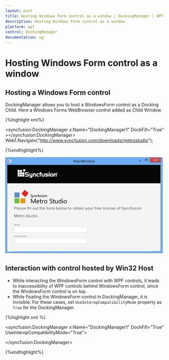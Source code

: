 ```yaml
---
layout: post
title: Hosting Windows Form control as a window | DockingManager | WPF | Syncfusion
description: Hosting Windows Form control as a window
platform: wpf
control: DockingManager
documentation: ug
---
```

# Hosting Windows Form control as a window

## Hosting a Windows Form control

DockingManager allows you to host a WindowsForm control as a Docking Child. Here a Windows Forms WebBrowser control added as Child Window

{%highlight xml%}

<syncfusion:DockingManager x:Name="DockingManager1" DockFill="True"   ><WebBrowser Name="Web1"></syncfusion:DockingManager> Web1.Navigate("http://www.syncfusion.com/downloads/metrostudio");

{%endhighlight%}

![](HostingWindowsFormcontrolasawindow_images/HostingWindowsFormcontrolasawindow_img1.jpeg)


## Interaction with control hosted by Win32 Host 

* While interacting the  WindowsForm control with WPF controls, it leads to inaccessibility of WPF controls behind WindowsForm control, since the WindowsForm control is on top. 
* While floating the WindowsForm control in DockingManager, it is  invisible. For these cases, set `UseInteropCompatibilityMode` property as `True` for the DockingManager. 

{%highlight xml %}

<syncfusion:DockingManager x:Name="DockingManager1" DockFill="True" UseInteropCompatibilityMode="True">

<WebBrowser Name="Web1" />

</syncfusion:DockingManager>

{%endhighlight%}
